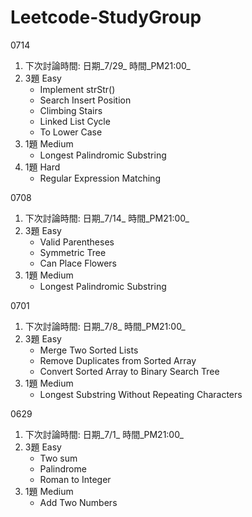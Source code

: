 # Leetcode-StudyGroup

0714
1. 下次討論時間: 日期_7/29_  時間_PM21:00_
2. 3題 Easy 
     - Implement strStr()
     - Search Insert Position
     - Climbing Stairs
     - Linked List Cycle
     - To Lower Case
3. 1題 Medium
     - Longest Palindromic Substring
4. 1題 Hard
     - Regular Expression Matching
     

0708
1. 下次討論時間: 日期_7/14_  時間_PM21:00_
2. 3題 Easy 
     - Valid Parentheses
     - Symmetric Tree
     - Can Place Flowers
3. 1題 Medium
     - Longest Palindromic Substring
     
0701
1. 下次討論時間: 日期_7/8_  時間_PM21:00_
2. 3題 Easy 
     - Merge Two Sorted Lists
     - Remove Duplicates from Sorted Array
     - Convert Sorted Array to Binary Search Tree
3. 1題 Medium
     - Longest Substring Without Repeating Characters


0629
1. 下次討論時間: 日期_7/1_  時間_PM21:00_
2. 3題 Easy 
     - Two sum 
     - Palindrome 
     - Roman to Integer
3. 1題 Medium
     - Add Two Numbers
